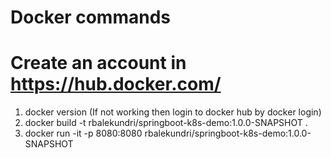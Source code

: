 # Docker commands
# Create an account in https://hub.docker.com/
1. docker version  (If not working then login to docker hub by docker login)
2. docker build -t rbalekundri/springboot-k8s-demo:1.0.0-SNAPSHOT .
3. docker run -it -p 8080:8080 rbalekundri/springboot-k8s-demo:1.0.0-SNAPSHOT